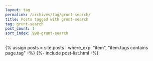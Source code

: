 ```yaml
---
layout: tag
permalink: /archives/tag/grunt-search/
title: Posts tagged with grunt-search
tag: grunt-search
post_count: 1
sort_index: 998-grunt-search
---
```

{% assign posts = site.posts | where_exp: "item", "item.tags contains page.tag" -%}
{%- include post-list.html -%}
